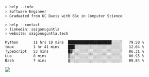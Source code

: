 ```bash
> help --info
> Software Engineer
> Graduated from UC Davis with BSc in Computer Science
```

```bash
> help --contact
> linkedin: saigonuguntla
> website: saigonuguntla.tech
```

<!--START_SECTION:waka-->

```txt
Python       11 hrs 10 mins  ████████████████████░░░░░   79.50 %
tmux         1 hr 41 mins    ███░░░░░░░░░░░░░░░░░░░░░░   12.04 %
TypeScript   53 mins         █▓░░░░░░░░░░░░░░░░░░░░░░░   06.31 %
Lua          8 mins          ▒░░░░░░░░░░░░░░░░░░░░░░░░   00.95 %
Bash         7 mins          ▒░░░░░░░░░░░░░░░░░░░░░░░░   00.84 %
```

<!--END_SECTION:waka-->

![](https://komarev.com/ghpvc/?username=saigonu&color=6A8AFF)
